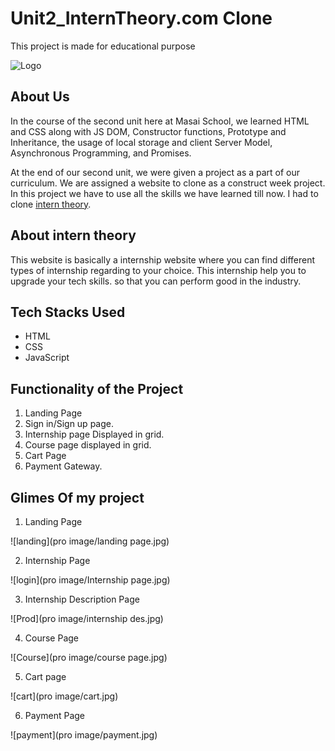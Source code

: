 # Unit2_InternTheory.com Clone
This project is made for educational purpose

![Logo](https://assets.interntheory.com/creative/logo.png)

## About Us
In the course of the second unit here at Masai School, we learned HTML and CSS along with JS DOM, Constructor functions, Prototype and Inheritance, the usage of local storage and client Server Model, Asynchronous Programming, and Promises.

At the end of our second unit, we were given a project as a part of our curriculum. We are assigned a website to clone as a construct week project. In this project we have to use all the skills we have learned till now. I had to clone [intern theory](https://www.interntheory.com/).

## About intern theory
This website is basically a internship website where you can find different types of internship regarding to your choice. This internship help you to upgrade your tech skills. so that you can perform good in the industry.

## Tech Stacks Used
- HTML
- CSS
- JavaScript

## Functionality of the Project
1. Landing Page 
2. Sign in/Sign up page.
3. Internship page Displayed in grid.
4. Course page displayed in grid.
5. Cart Page
6. Payment Gateway.

## Glimes Of my project
1. Landing Page

![landing](pro image/landing page.jpg)

2. Internship Page

![login](pro image/Internship page.jpg)

3. Internship Description Page

![Prod](pro image/internship des.jpg)

4. Course Page

![Course](pro image/course page.jpg)

5. Cart page

![cart](pro image/cart.jpg)

6. Payment Page

![payment](pro image/payment.jpg)
